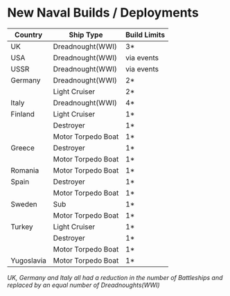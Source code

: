# New Naval Builds / Deployments

| Country    | Ship Type          | Build Limits |
| -----------| ------------------ | ------------ |
| UK         | Dreadnought(WWI)   | 3*           |
| USA        | Dreadnought(WWI)   | via events   |
| USSR       | Dreadnought(WWI)   | via events   |
| Germany    | Dreadnought(WWI)   | 2*           |
|            | Light Cruiser      | 2*           |
| Italy      | Dreadnought(WWI)   | 4*           |
| Finland    | Light Cruiser      | 1*           |
|            | Destroyer          | 1*           |
|            | Motor Torpedo Boat | 1*           |
| Greece     | Destroyer          | 1*           |
|            | Motor Torpedo Boat | 1*           |
| Romania    | Motor Torpedo Boat | 1*           |
| Spain      | Destroyer          | 1*           |
|            | Motor Torpedo Boat | 1*           |
| Sweden     | Sub                | 1*           |
|            | Motor Torpedo Boat | 1*           |
| Turkey     | Light Cruiser      | 1*           |
|            | Destroyer          | 1*           |
|            | Motor Torpedo Boat | 1*           |
| Yugoslavia | Motor Torpedo Boat | 1*           |

_UK, Germany and Italy all had a reduction in the number of Battleships and replaced by an equal number of Dreadnoughts(WWI)_